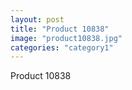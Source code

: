 ```yaml
---
layout: post
title: "Product 10838"
image: "product10838.jpg"
categories: "category1"
---
```

Product 10838
